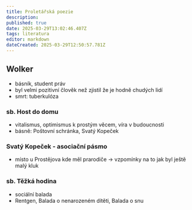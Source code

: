 ```yaml
---
title: Proletářská poezie
description: 
published: true
date: 2025-03-29T13:02:46.407Z
tags: literatura
editor: markdown
dateCreated: 2025-03-29T12:50:57.781Z
---
```


## Wolker
- básník, student práv
- byl velmi pozitivní člověk než zjistil že je hodně chudých lidí
- smrt: tuberkulóza

### sb. Host do domu
- vitalismus, optimismus k prostým věcem, víra v budoucnosti
- básně: Poštovní schránka, Svatý Kopeček
		
### Svatý Kopeček - asociační pásmo
- místo u Prostějova kde měl prarodiče -> vzpomínky na to jak byl ještě malý kluk
	
### sb. Těžká hodina
- sociální balada
- Rentgen, Balada o nenarozeném dítěti, Balada o snu



